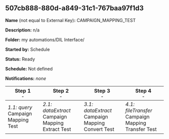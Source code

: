 ## 507cb888-880d-a849-31c1-767baa97f1d3

**Name** (not equal to External Key)**:** CAMPAIGN_MAPPING_TEST

**Description:** n/a

**Folder:** my automations/DIL Interface/

**Started by:** Schedule

**Status:** Ready

**Schedule:** Not defined

**Notifications:** _none_


| Step 1<br>_<small>-</small>_ | Step 2<br>_<small>-</small>_ | Step 3<br>_<small>-</small>_ | Step 4<br>_<small>-</small>_ |
| --- | --- | --- | --- |
| _1.1: query_<br>Campaign Mapping Test | _2.1: dataExtract_<br>Campaign Mapping Extract Test | _3.1: dataExtract_<br>Campaign Mapping Convert Test | _4.1: fileTransfer_<br>Campaign Mapping Transfer Test |
